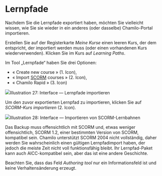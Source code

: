 # Lernpfade

Nachdem Sie die Lernpfade exportiert haben, möchten Sie vielleicht wissen, wie Sie sie wieder in ein anderes \(oder dasselbe\) Chamilo-Portal importieren.

Erstellen Sie auf der Registerkarte _Meine Kurse_ einen leeren Kurs, der dem entspricht, der importiert werden muss \(oder einen vorhandenen Kurs wiederverwenden\). Klicken Sie im Kurs auf _Learning Paths_.

Im Tool „Lernpfade“ haben Sie drei Optionen:

* « Create new course » \(1. Icon\),
* « Import [SCORM](http://fr.wikipedia.org/wiki/Sharable_Content_Object_Reference_Model) courses » \(2. Icon\),
* « Chamilo Rapid » \(3. Icon\)

![](../../../.gitbook/assets/graficos35%20%286%29.png)Illustration 27: Interface — Lernpfade importieren

Um den zuvor exportierten Lernpfad zu importieren, klicken Sie auf _SCORM-Kurs importieren_ \(2. Icon\).

![](../../../.gitbook/assets/graficos36%20%286%29.png)Illustration 28: Interface — Importieren von SCORM-Lernbahnen

Das Backup muss offensichtlich mit SCORM und, etwas weniger offensichtlich, SCORM 1.2, einer bestimmten Version von SCORM, kompatibel sein. Chamilo unterstützt SCORM 2004 nicht vollständig, daher werden Sie wahrscheinlich einen gültigen Lernpfadimport haben, der jedoch die meiste Zeit nicht voll funktionsfähig bleibt. Ihr Lernpfad-Paket kann auch AICC-kompatibel sein, aber das ist eine andere Geschichte.

Beachten Sie, dass das Feld _Authoring tool_ nur ein Informationsfeld ist und keine Verhaltensänderung erzeugt.

